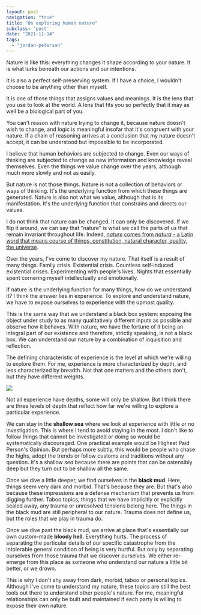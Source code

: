 ```yaml
---
layout: post
navigation: "true"
title: "On exploring human nature"
subclass: 'post'
date: "2021-11-14"
tags:
  - "jordan-peterson"
---
```


Nature is like this: everything changes it shape according to your nature. It is what lurks beneath our actions and our intentions.

It is also a perfect self-preserving system. If I have a choice, I wouldn't choose to be anything other than myself.

It is one of those things that assigns values and meanings. It is the lens that you use to look at the world. A lens that fits you so perfectly that it may as well be a biological part of you.

You can't reason with nature trying to change it, because nature doesn't wish to change, and logic is meaningful insofar that it's congruent with your nature. If a chain of reasoning arrives at a conclusion that my nature doesn't accept, it can be understood but impossible to be incorporated.

I believe that human behaviors are subjected to change. Even our ways of thinking are subjected to change as new information and knowledge reveal themselves. Even the things we value change over the years, although much more slowly and not as easily.

But nature is not those things. Nature is not a collection of behaviors or ways of thinking. It's the underlying function from which these things are generated. Nature is also not what we value, although that is its manifestation. It's the underlying function that constrains and directs our values.

I do not think that nature can be changed. It can only be discovered. If we flip it around, we can say that "nature" is what we call the parts of us that remain invariant throughout life. Indeed, [_nature_ comes from _natura_ - a Latin word that means course of things, constitution, natural character, quality, the universe](https://www.etymonline.com/word/nature).

Over the years, I've come to discover my nature. That itself is a result of many things. Family crisis. Existential crisis. Countless self-induced existential crises. Experimenting with people's lives. Nights that essentially spent cornering myself intellectually and emotionally.

If nature is the underlying function for many things, how do we understand it? I think the answer lies in experience. To explore and understand nature, we have to expose ourselves to experience with the upmost quality.

This is the same way that we understand a black box system: exposing the object under study to as many qualitatively different inputs as possible and observe how it behaves. With nature, we have the fortune of it being an integral part of our existence and therefore, strictly speaking, is not a black box. We can understand our nature by a combination of inquisition and reflection.

The defining characteristic of experience is the level at which we're willing to explore them. For me, experience is more characterized by depth, and less characterized by breadth. Not that one matters and the others don't, but they have different weights.

![](https://dafuqisthatblog.files.wordpress.com/2021/11/image.png?w=1024)

Not all experience have depths, some will only be shallow. But I think there are three levels of depth that reflect how far we're willing to explore a particular experience.

We can stay in the **shallow sea** where we look at experience with little or no investigation. This is where I tend to avoid staying in the most. I don't like to follow things that cannot be investigated or doing so would be systematically discouraged. One practical example would be Highest Paid Person's Opinion. But perhaps more subtly, this would be people who chase the highs, adopt the trends or follow customs and traditions without any question. It's a shallow _sea_ because there are points that can be ostensibly deep but they turn out to be shallow all the same.

Once we dive a little deeper, we find ourselves in the **black mud**. Here, things seem very dark and morbid. That's because they are. But that's also because these impressions are a defense mechanism that prevents us from digging further. Taboo topics, things that we have implicitly or explicitly sealed away, any trauma or unresolved tensions belong here. The things in the black mud are still peripheral to our nature. Trauma does not define us, but the roles that we play in trauma do.

Once we dive past the black mud, we arrive at place that's essentially our own custom-made **bloody hell.** Everything hurts. The process of separating the particular details of our specific catastrophe from the intolerable general condition of being is very hurtful. But only by separating ourselves from those trauma that we discover ourselves. We either re-emerge from this place as someone who understand our nature a little bit better, or we drown.

This is why I don't shy away from dark, morbid, taboo or personal topics. Although I've come to understand my nature, these topics are still the best tools out there to understand other people's nature. For me, meaningful relationships can only be built and maintained if each party is willing to expose their own nature.
